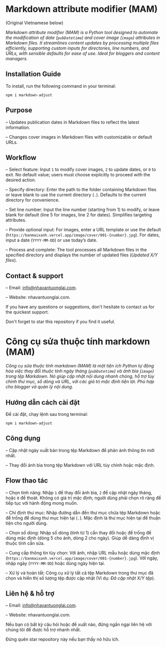# Markdown attribute modifier (MAM)

(Original Vietnamese below)
 
_Markdown attribute modifier (MAM) is a Python tool designed to automate the modification of date (`pubDatetime`) and cover image (`image`) attributes in Markdown files. It streamlines content updates by processing multiple files efficiently, supporting custom inputs for directories, line numbers, and URLs, with sensible defaults for ease of use. Ideal for bloggers and content managers._

## Installation Guide

To install, run the following command in your terminal:

```
npm i markdown-adjust
```

## Purpose

– Updates publication dates in Markdown files to reflect the latest information.

– Changes cover images in Markdown files with customizable or default URLs.

## Workflow

– Select feature: Input `1` to modify cover images, `2` to update dates, or `0` to exit. No default value; users must choose explicitly to proceed with the desired action.

– Specify directory: Enter the path to the folder containing Markdown files or leave blank to use the current directory (`.`). Defaults to the current directory for convenience.

– Set line number: Input the line number (starting from 1) to modify, or leave blank for default (line 5 for images, line 2 for dates). Simplifies targeting attributes.

– Provide optional input: For images, enter a URL template or use the default (`https://banmaixanh.vercel.app/image/cover/001-{number}.jpg`). For dates, input a date (`YYYY-MM-DD`) or use today’s date.

– Process and complete: The tool processes all Markdown files in the specified directory and displays the number of updated files (_Updated X/Y files_).

## Contact & support

– Email: info@nhavantuonglai.com.

– Website: nhavantuonglai.com.

If you have any questions or suggestions, don't hesitate to contact us for the quickest support.

Don't forget to star this repository if you find it useful.

# Công cụ sửa thuộc tính markdown (MAM)

_Công cụ sửa thuộc tính markdown (MAM) là một tiện ích Python tự động hóa việc thay đổi thuộc tính ngày tháng (`pubDatetime`) và ảnh bìa (`image`) trong tệp Markdown. Nó giúp cập nhật nội dung nhanh chóng, hỗ trợ tùy chỉnh thư mục, số dòng và URL, với các giá trị mặc định tiện lợi. Phù hợp cho blogger và quản lý nội dung._

## Hướng dẫn cách cài đặt

Để cài đặt, chạy lệnh sau trong terminal:

```
npm i markdown-adjust
```

## Công dụng

– Cập nhật ngày xuất bản trong tệp Markdown để phản ánh thông tin mới nhất.

– Thay đổi ảnh bìa trong tệp Markdown với URL tùy chỉnh hoặc mặc định.

## Flow thao tác

– Chọn tính năng: Nhập `1` để thay đổi ảnh bìa, `2` để cập nhật ngày tháng, hoặc `0` để thoát. Không có giá trị mặc định; người dùng phải chọn rõ ràng để tiếp tục với hành động mong muốn.

– Chỉ định thư mục: Nhập đường dẫn đến thư mục chứa tệp Markdown hoặc để trống để dùng thư mục hiện tại (`.`). Mặc định là thư mục hiện tại để thuận tiện cho người dùng.

– Chọn số dòng: Nhập số dòng (tính từ 1) cần thay đổi hoặc để trống để dùng mặc định (dòng 5 cho ảnh, dòng 2 cho ngày). Giúp dễ dàng định vị thuộc tính cần sửa.

– Cung cấp thông tin tùy chọn: Với ảnh, nhập URL mẫu hoặc dùng mặc định (`https://banmaixanh.vercel.app/image/cover/001-{number}.jpg`). Với ngày, nhập ngày (`YYYY-MM-DD`) hoặc dùng ngày hiện tại.

– Xử lý và hoàn tất: Công cụ xử lý tất cả tệp Markdown trong thư mục đã chọn và hiển thị số lượng tệp được cập nhật (Ví dụ: _Đã cập nhật X/Y tệp_).

## Liên hệ & hỗ trợ

– Email: info@nhavantuonglai.com.

– Website: nhavantuonglai.com.

Nếu bạn có bất kỳ câu hỏi hoặc đề xuất nào, đừng ngần ngại liên hệ với chúng tôi để được hỗ trợ nhanh nhất.

Đừng quên star repository này nếu bạn thấy nó hữu ích.